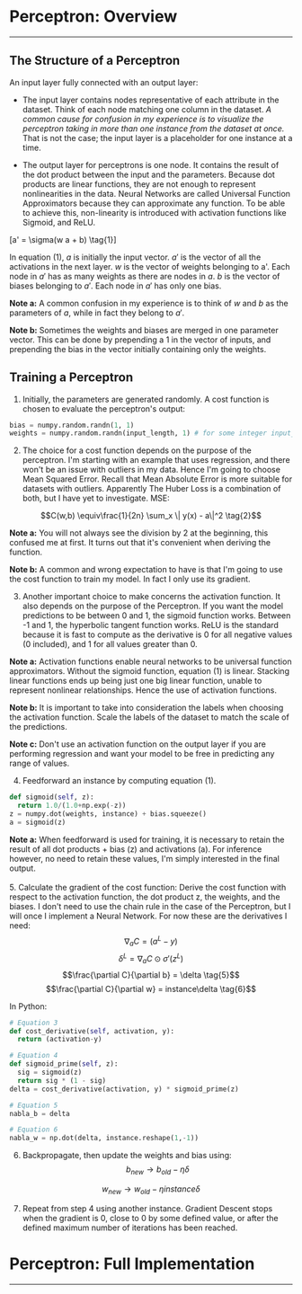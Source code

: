 ﻿

# Perceptron: Overview
***
## The Structure of a Perceptron
An input layer fully connected with an output layer: 

- The input layer contains nodes representative of each attribute in the dataset. Think of each node matching one column in the dataset. *A common cause for confusion in my experience is to visualize the perceptron taking in more than one instance from the dataset at once.* That is not the case; the input layer is a placeholder for one instance at a time.


- The output layer for perceptrons is one node. It contains the result of the dot product between the input and the parameters. Because dot products are linear functions, they are not enough to represent nonlinearities in the data. Neural Networks are called Universal Function Approximators because they can approximate any function. To be able to achieve this, non-linearity is introduced with activation functions like Sigmoid, and ReLU.

\[a' = \sigma(w a + b) \tag{1}\]

In equation (1), $a$ is initially the input vector. $a'$ is the vector of all the activations in the next layer. $w$ is the vector of weights belonging to a'. Each node in $a'$ has as many weights as there are nodes in $a$. $b$ is the vector of biases belonging to $a'$. Each node in $a'$ has only one bias. 

**Note a:** A common confusion in my experience is to think of $w$ and $b$ as the parameters of $a$, while in fact they belong to $a'$.

**Note b:** Sometimes the weights and biases are merged in one parameter vector. This can be done by prepending a 1 in the vector of inputs, and prepending the bias in the vector initially containing only the weights. 

## Training a Perceptron
1. Initially, the parameters are generated randomly. A cost function is chosen to evaluate the perceptron's output:
```python
bias = numpy.random.randn(1, 1)
weights = numpy.random.randn(input_length, 1) # for some integer input_length
```  
2. The choice for a cost function depends on the purpose of the perceptron. I'm starting with an example that uses regression, and there won't be an issue with outliers in my data. Hence I'm going to choose Mean Squared Error. Recall that Mean Absolute Error is more suitable for datasets with outliers. Apparently The Huber Loss is a combination of both, but I have yet to investigate. MSE: 

$$C(w,b) \equiv\frac{1}{2n} \sum_x \| y(x) - a\|^2 \tag{2}$$

**Note a:** You will not always see the division by 2 at the beginning, this confused me at first. It turns out that it's convenient when deriving the function. 

**Note b:** A common and wrong expectation to have is that I'm going to use the cost function to train my model. In fact I only use its gradient.
 
3. Another important choice to make concerns the activation function. It also depends on the purpose of the Perceptron. If you want the model predictions to be between 0 and 1, the sigmoid function works. Between -1 and 1, the hyperbolic tangent function works. ReLU is the standard because it is fast to compute as the derivative is 0 for all negative values (0 included), and 1 for all values greater than 0.

**Note a:** Activation functions enable neural networks to be universal function approximators. Without the sigmoid function, equation (1) is linear. Stacking linear functions ends up being just one big linear function, unable to represent nonlinear relationships. Hence the use of activation functions.

**Note b:** It is important to take into consideration the labels when choosing the activation function. Scale the labels of the dataset to match the scale of the predictions. 

**Note c:** Don't use an activation function on the output layer if you are performing regression and want your model to be free in predicting any range of values.

4. Feedforward an instance by computing equation (1).
```python
def sigmoid(self, z):
  return 1.0/(1.0+np.exp(-z))
z = numpy.dot(weights, instance) + bias.squeeze()
a = sigmoid(z)
``` 
**Note a:** When feedforward is used for training, it is necessary to retain the result of all dot products + bias (z) and activations (a). For inference however, no need to retain these values, I'm simply interested in the final output.
<br/><br/>
5. Calculate the gradient of the cost function: Derive the cost function with respect to the activation function, the dot product z, the weights, and the biases. I don't need to use the chain rule in the case of the Perceptron, but I will once I implement a Neural Network. For now these are the derivatives I need:
$$\nabla_a C = (a^L-y) \tag{3}$$
$$\delta^L = \nabla_a C \odot \sigma'(z^L) \tag{4}$$
$$\frac{\partial C}{\partial b} = \delta \tag{5}$$
$$\frac{\partial C}{\partial w} = instance\delta \tag{6}$$

In Python:
```python
# Equation 3
def cost_derivative(self, activation, y):
  return (activation-y)

# Equation 4
def sigmoid_prime(self, z):
  sig = sigmoid(z)
  return sig * (1 - sig)
delta = cost_derivative(activation, y) * sigmoid_prime(z)

# Equation 5
nabla_b = delta

# Equation 6
nabla_w = np.dot(delta, instance.reshape(1,-1))
```

6. Backpropagate, then update the weights and bias using:
$$b_{new} \rightarrow b_{old}-\eta \delta \tag{7}$$

$$w_{new} \rightarrow w_{old}-\eta instance \delta \tag{8}$$

7. Repeat from step 4 using another instance. Gradient Descent stops when the gradient is 0, close to 0 by some defined value, or after the defined maximum number of iterations has been reached.

# Perceptron: Full Implementation
***


```python

```

